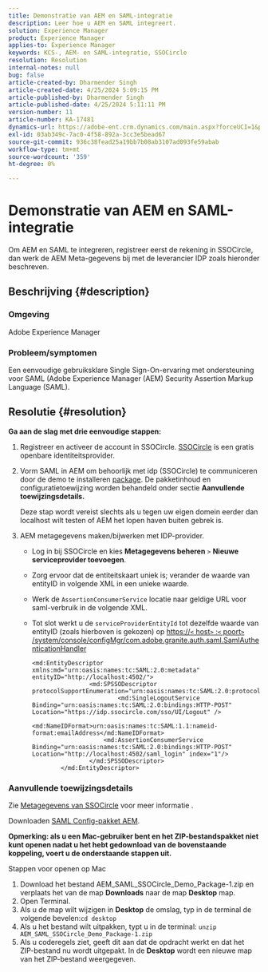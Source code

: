 ```yaml
---
title: Demonstratie van AEM en SAML-integratie
description: Leer hoe u AEM en SAML integreert.
solution: Experience Manager
product: Experience Manager
applies-to: Experience Manager
keywords: KCS-, AEM- en SAML-integratie, SSOCircle
resolution: Resolution
internal-notes: null
bug: false
article-created-by: Dharmender Singh
article-created-date: 4/25/2024 5:09:15 PM
article-published-by: Dharmender Singh
article-published-date: 4/25/2024 5:11:11 PM
version-number: 11
article-number: KA-17481
dynamics-url: https://adobe-ent.crm.dynamics.com/main.aspx?forceUCI=1&pagetype=entityrecord&etn=knowledgearticle&id=63883085-2603-ef11-a1fe-6045bd03c412
exl-id: 03ab349c-7ac0-4f58-892a-3cc3e5bead67
source-git-commit: 936c38fead25a19bb7b08ab3107ad093fe59abab
workflow-type: tm+mt
source-wordcount: '359'
ht-degree: 0%

---
```


# Demonstratie van AEM en SAML-integratie


Om AEM en SAML te integreren, registreer eerst de rekening in SSOCircle, dan werk de AEM Meta-gegevens bij met de leverancier IDP zoals hieronder beschreven.

## Beschrijving {#description}


### <b>Omgeving</b>

Adobe Experience Manager

### <b>Probleem/symptomen</b>

Een eenvoudige gebruiksklare Single Sign-On-ervaring met ondersteuning voor SAML (Adobe Experience Manager (AEM) Security Assertion Markup Language (SAML).


## Resolutie {#resolution}


<b>Ga aan de slag met drie eenvoudige stappen:</b>

1. Registreer en activeer de account in SSOCircle. [SSOCircle](https://www.ssocircle.com/en/) is een gratis openbare identiteitsprovider.
2. Vorm SAML in AEM om behoorlijk met idp (SSOCircle) te communiceren door de demo te installeren [package](https://files.acrobat.com/a/preview/d0017bf5-c35a-483e-80a0-d6bfb0526299). De pakketinhoud en configuratietoewijzing worden behandeld onder sectie <b>Aanvullende toewijzingsdetails.</b>



   Deze stap wordt vereist slechts als u tegen uw eigen domein eerder dan localhost wilt testen of AEM het lopen haven buiten gebrek is.


3. AEM metagegevens maken/bijwerken met IDP-provider.
   - Log in bij SSOCircle en kies <b>Metagegevens beheren</b> `>`  <b>Nieuwe serviceprovider toevoegen</b>.
   - Zorg ervoor dat de entiteitskaart uniek is; verander de waarde van entityID in volgende XML in een unieke waarde.
   - Werk de `AssertionConsumerService` locatie naar geldige URL voor saml-verbruik in de volgende XML.
   - Tot slot werkt u de `serviceProviderEntityId` tot dezelfde waarde van entityID (zoals hierboven is gekozen) op [https://`<` host`>` :`<` poort`>` /system/console/configMgr/com.adobe.granite.auth.saml.SamlAuthenticationHandler](https://&lt;host>:&lt;port>/system/console/configMgr/com.adobe.granite.auth.saml.SamlAuthenticationHandler)



     ```
     <md:EntityDescriptor xmlns:md="urn:oasis:names:tc:SAML:2.0:metadata" entityID="http://localhost:4502/">
                     <md:SPSSODescriptor protocolSupportEnumeration="urn:oasis:names:tc:SAML:2.0:protocol">
                             <md:SingleLogoutService Binding="urn:oasis:names:tc:SAML:2.0:bindings:HTTP-POST" Location="https://idp.ssocircle.com/sso/UI/Logout" />
                             <md:NameIDFormat>urn:oasis:names:tc:SAML:1.1:nameid-format:emailAddress</md:NameIDFormat>        
                         <md:AssertionConsumerService Binding="urn:oasis:names:tc:SAML:2.0:bindings:HTTP-POST" Location="http://localhost:4502/saml_login" index="1"/>    
                     </md:SPSSODescriptor>
             </md:EntityDescriptor>
     ```








### Aanvullende toewijzingsdetails

Zie [Metagegevens van SSOCircle](https://idp.ssocircle.com/) voor meer informatie .

Downloaden [SAML Config-pakket AEM](https://acrobat.adobe.com/link/track?uri=urn%3Aaaid%3Ascds%3AUS%3Ad0017bf5-c35a-483e-80a0-d6bfb0526299).

<b>Opmerking: als u een Mac-gebruiker bent en het ZIP-bestandspakket niet kunt openen nadat u het hebt gedownload van de bovenstaande koppeling, voert u de onderstaande stappen uit. </b>

Stappen voor openen op Mac

1. Download het bestand AEM_SAML_SSOCircle_Demo_Package-1.zip en verplaats het van de map <b>Downloads</b> naar de map <b>Desktop</b> map.
2. Open Terminal.
3. Als u de map wilt wijzigen in <b>Desktop</b> de omslag, typ in de terminal de volgende bevelen:`cd desktop`
4. Als u het bestand wilt uitpakken, typt u in de terminal: `unzip AEM_SAML_SSOCircle_Demo_Package-1.zip `
5. Als u coderegels ziet, geeft dit aan dat de opdracht werkt en dat het ZIP-bestand nu wordt uitgepakt. In de <b>Desktop</b> wordt een nieuwe map van het ZIP-bestand weergegeven.
